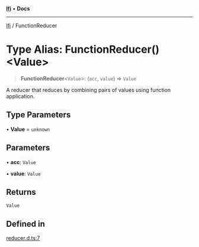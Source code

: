 [**lfi**](../readme.md) • **Docs**

---

[lfi](../globals.md) / FunctionReducer

# Type Alias: FunctionReducer()\<Value\>

> **FunctionReducer**\<`Value`\>: (`acc`, `value`) => `Value`

A reducer that reduces by combining pairs of values using function application.

## Type Parameters

• **Value** = `unknown`

## Parameters

• **acc**: `Value`

• **value**: `Value`

## Returns

`Value`

## Defined in

[reducer.d.ts:7](https://github.com/TomerAberbach/lfi/blob/c9ef1bf4d1040d7f49c52b70b358c019e55f524d/src/operations/reducer.d.ts#L7)
